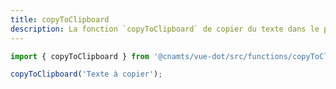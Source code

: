 ```yaml
---
title: copyToClipboard
description: La fonction `copyToClipboard` de copier du texte dans le presse-papier.
---
```


<doc-tabs>

<doc-tab-item label="Utilisation">

```ts
import { copyToClipboard } from '@cnamts/vue-dot/src/functions/copyToClipboard';

copyToClipboard('Texte à copier');
```

</doc-tab-item>

<doc-tab-item label="API">
<doc-api name="functions/copy-to-clipboard"></doc-api>
</doc-tab-item>

</doc-tabs>
